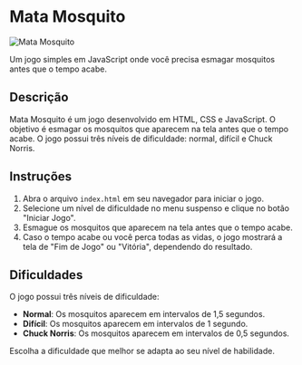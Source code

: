 # Mata Mosquito

![Mata Mosquito](../Mata%20mosquito/imagens/image.png)

Um jogo simples em JavaScript onde você precisa esmagar mosquitos antes que o tempo acabe.

## Descrição

Mata Mosquito é um jogo desenvolvido em HTML, CSS e JavaScript. O objetivo é esmagar os mosquitos que aparecem na tela antes que o tempo acabe. O jogo possui três níveis de dificuldade: normal, difícil e Chuck Norris.

## Instruções

1. Abra o arquivo `index.html` em seu navegador para iniciar o jogo.
2. Selecione um nível de dificuldade no menu suspenso e clique no botão "Iniciar Jogo".
3. Esmague os mosquitos que aparecem na tela antes que o tempo acabe.
4. Caso o tempo acabe ou você perca todas as vidas, o jogo mostrará a tela de "Fim de Jogo" ou "Vitória", dependendo do resultado.

## Dificuldades

O jogo possui três níveis de dificuldade:

- **Normal**: Os mosquitos aparecem em intervalos de 1,5 segundos.
- **Difícil**: Os mosquitos aparecem em intervalos de 1 segundo.
- **Chuck Norris**: Os mosquitos aparecem em intervalos de 0,5 segundos.

Escolha a dificuldade que melhor se adapta ao seu nível de habilidade.

